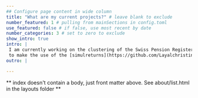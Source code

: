 ```yaml
---
## Configure page content in wide column
title: "What are my current projects?" # leave blank to exclude
number_featured: 1 # pulling from mainSections in config.toml
use_featured: false # if false, use most recent by date
number_categories: 3 # set to zero to exclude
show_intro: true
intro: |
 I am currently working on the clustering of the Swiss Pension Register using Kamila Clustering Method with the R package [kamila](https://github.com/ahfoss/kamila) of A. Foss et al. (2016) and A. Foss et al. (2018) and on classification methods. I also intend to give access to user-friendly tools to select the companies which increase the size of their dividend (cf. [divkings repository](https://github.com/Layalchristine24/divkings)). Moreover, I am working on another project in the repository named [simulreturns](https://github.com/Layalchristine24/simulreturns). Thanks to this package, it will be possible to compute the final value of some investment projects based on several assumptions by entering very few parameters. A [Shiny App](https://github.com/Layalchristine24/shinyreturns) will allow
 to make the use of the [simulreturns](https://github.com/Layalchristine24/simulreturns) package more user-friendly.
outro: |

---
```


** index doesn't contain a body, just front matter above.
See about/list.html in the layouts folder **